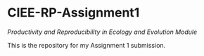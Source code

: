 # CIEE-RP-Assignment1
_Productivity and Reproducibility in Ecology and Evolution Module_

This is the repository for my Assignment 1 submission. 
